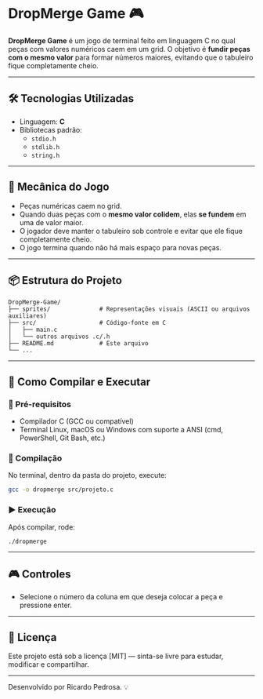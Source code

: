 # DropMerge Game 🎮

**DropMerge Game** é um jogo de terminal feito em linguagem C no qual peças com valores numéricos caem em um grid. O objetivo é **fundir peças com o mesmo valor** para formar números maiores, evitando que o tabuleiro fique completamente cheio.

---

## 🛠️ Tecnologias Utilizadas

- Linguagem: **C**
- Bibliotecas padrão:
  - `stdio.h`
  - `stdlib.h`
  - `string.h`

---

## 🧠 Mecânica do Jogo

- Peças numéricas caem no grid.
- Quando duas peças com o **mesmo valor colidem**, elas **se fundem** em uma de valor maior.
- O jogador deve manter o tabuleiro sob controle e evitar que ele fique completamente cheio.
- O jogo termina quando não há mais espaço para novas peças.

---

## 📦 Estrutura do Projeto

```
DropMerge-Game/
├── sprites/              # Representações visuais (ASCII ou arquivos auxiliares)
├── src/                  # Código-fonte em C
│   ├── main.c
│   └── outros arquivos .c/.h
├── README.md             # Este arquivo
└── ...
```

---

## 🚀 Como Compilar e Executar

### 🧰 Pré-requisitos

- Compilador C (GCC ou compatível)
- Terminal Linux, macOS ou Windows com suporte a ANSI (cmd, PowerShell, Git Bash, etc.)

### 🔧 Compilação

No terminal, dentro da pasta do projeto, execute:

```bash
gcc -o dropmerge src/projeto.c
```


### ▶️ Execução

Após compilar, rode:

```bash
./dropmerge
```

---

## 🎮 Controles

- Selecione o número da coluna em que deseja colocar a peça e pressione enter.

---

## 📄 Licença

Este projeto está sob a licença [MIT] — sinta-se livre para estudar, modificar e compartilhar.

---

Desenvolvido por Ricardo Pedrosa. 💡
